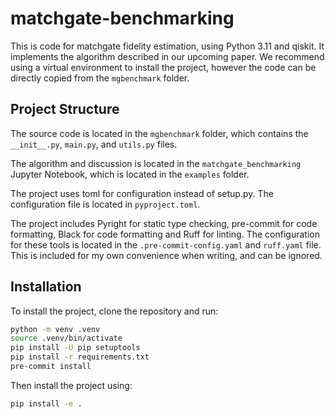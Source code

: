 # matchgate-benchmarking

This is code for matchgate fidelity estimation, using Python 3.11 and qiskit. It implements the algorithm described in our upcoming paper. We recommend using a virtual environment to install the project, however the code can be directly copied from the `mgbenchmark` folder.

## Project Structure

The source code is located in the `mgbenchmark` folder, which contains the `__init__.py`, `main.py`, and `utils.py` files.

The algorithm and discussion is located in the `matchgate_benchmarking` Jupyter Notebook, which is located in the `examples` folder.

The project uses toml for configuration instead of setup.py. The configuration file is located in `pyproject.toml`.

The project includes Pyright for static type checking, pre-commit for code formatting, Black for code formatting and Ruff for linting. The configuration for these tools is located in the `.pre-commit-config.yaml` and `ruff.yaml` file. This is included for my own convenience when writing, and can be ignored.

## Installation

To install the project, clone the repository and run:

```sh
python -m venv .venv
source .venv/bin/activate
pip install -U pip setuptools
pip install -r requirements.txt
pre-commit install
```

Then install the project using:

```sh
pip install -e .
```
